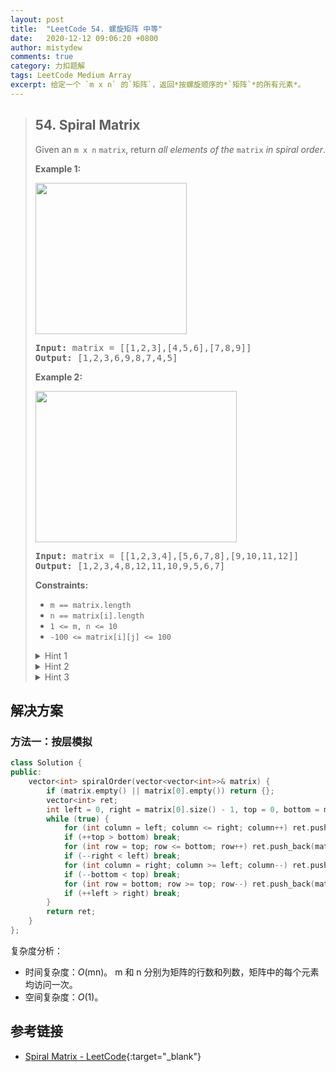 ```yaml
---
layout: post
title:  "LeetCode 54. 螺旋矩阵 中等"
date:   2020-12-12 09:06:20 +0800
author: mistydew
comments: true
category: 力扣题解
tags: LeetCode Medium Array
excerpt: 给定一个 `m x n` 的`矩阵`，返回*按螺旋顺序的*`矩阵`*的所有元素*。
---
```

> ## 54. Spiral Matrix
> 
> Given an `m x n` `matrix`, return *all elements of the* `matrix` *in spiral order*.
> 
> **Example 1:**
> 
> <img alt="" src="https://assets.leetcode.com/uploads/2020/11/13/spiral1.jpg" style="width: 242px; height: 242px;">
> 
> <pre>
> <strong>Input:</strong> matrix = [[1,2,3],[4,5,6],[7,8,9]]
> <strong>Output:</strong> [1,2,3,6,9,8,7,4,5]
> </pre>
> 
> **Example 2:**
> 
> <img alt="" src="https://assets.leetcode.com/uploads/2020/11/13/spiral.jpg" style="width: 322px; height: 242px;">
> 
> <pre>
> <strong>Input:</strong> matrix = [[1,2,3,4],[5,6,7,8],[9,10,11,12]]
> <strong>Output:</strong> [1,2,3,4,8,12,11,10,9,5,6,7]
> </pre>
> 
> **Constraints:**
> 
> * `m == matrix.length`
> * `n == matrix[i].length`
> * `1 <= m, n <= 10`
> * `-100 <= matrix[i][j] <= 100`
> 
> <details>
> <summary>Hint 1</summary>
> Well for some problems, the best way really is to come up with some algorithms for simulation. Basically, you need to simulate what the problem asks us to do.
> </details>
> 
> <details>
> <summary>Hint 2</summary>
> We go boundary by boundary and move inwards. That is the essential operation. First row, last column, last row, first column and then we move inwards by 1 and then repeat. That's all, that is all the simulation that we need.
> </details>
> 
> <details>
> <summary>Hint 3</summary>
> Think about when you want to switch the progress on one of the indexes. If you progress on
> <pre>i</pre>
> out of
> <pre>[i, j]</pre>
> , you'd be shifting in the same column. Similarly, by changing values for
> <pre>j</pre>
> , you'd be shifting in the same row. Also, keep track of the end of a boundary so that you can move inwards and then keep repeating. It's always best to run the simulation on edge cases like a single column or a single row to see if anything breaks or not.
> </details>

## 解决方案

### 方法一：按层模拟

```cpp
class Solution {
public:
    vector<int> spiralOrder(vector<vector<int>>& matrix) {
        if (matrix.empty() || matrix[0].empty()) return {};
        vector<int> ret;
        int left = 0, right = matrix[0].size() - 1, top = 0, bottom = matrix.size() - 1;
        while (true) {
            for (int column = left; column <= right; column++) ret.push_back(matrix[top][column]);
            if (++top > bottom) break;
            for (int row = top; row <= bottom; row++) ret.push_back(matrix[row][right]);
            if (--right < left) break;
            for (int column = right; column >= left; column--) ret.push_back(matrix[bottom][column]);
            if (--bottom < top) break;
            for (int row = bottom; row >= top; row--) ret.push_back(matrix[row][left]);
            if (++left > right) break;
        }
        return ret;
    }
};
```

复杂度分析：
* 时间复杂度：*O*(mn)。
  m 和 n 分别为矩阵的行数和列数，矩阵中的每个元素均访问一次。
* 空间复杂度：*O*(1)。

## 参考链接

* [Spiral Matrix - LeetCode](https://leetcode.com/problems/spiral-matrix/){:target="_blank"}
